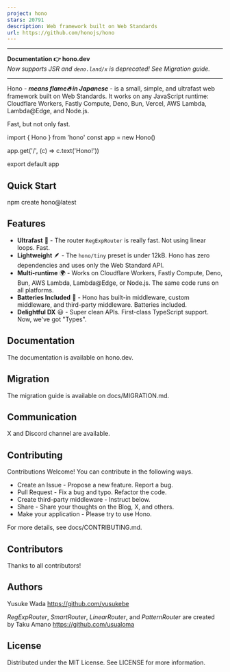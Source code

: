```yaml
---
project: hono
stars: 20791
description: Web framework built on Web Standards
url: https://github.com/honojs/hono
---
```


* * *

**Documentation 👉 hono.dev**  
_Now supports JSR and `deno.land/x` is deprecated! See Migration guide._

* * *

Hono - _**means flame🔥 in Japanese**_ - is a small, simple, and ultrafast web framework built on Web Standards. It works on any JavaScript runtime: Cloudflare Workers, Fastly Compute, Deno, Bun, Vercel, AWS Lambda, Lambda@Edge, and Node.js.

Fast, but not only fast.

import { Hono } from 'hono'
const app \= new Hono()

app.get('/', (c) \=> c.text('Hono!'))

export default app

Quick Start
-----------

npm create hono@latest

Features
--------

-   **Ultrafast** 🚀 - The router `RegExpRouter` is really fast. Not using linear loops. Fast.
-   **Lightweight** 🪶 - The `hono/tiny` preset is under 12kB. Hono has zero dependencies and uses only the Web Standard API.
-   **Multi-runtime** 🌍 - Works on Cloudflare Workers, Fastly Compute, Deno, Bun, AWS Lambda, Lambda@Edge, or Node.js. The same code runs on all platforms.
-   **Batteries Included** 🔋 - Hono has built-in middleware, custom middleware, and third-party middleware. Batteries included.
-   **Delightful DX** 😃 - Super clean APIs. First-class TypeScript support. Now, we've got "Types".

Documentation
-------------

The documentation is available on hono.dev.

Migration
---------

The migration guide is available on docs/MIGRATION.md.

Communication
-------------

X and Discord channel are available.

Contributing
------------

Contributions Welcome! You can contribute in the following ways.

-   Create an Issue - Propose a new feature. Report a bug.
-   Pull Request - Fix a bug and typo. Refactor the code.
-   Create third-party middleware - Instruct below.
-   Share - Share your thoughts on the Blog, X, and others.
-   Make your application - Please try to use Hono.

For more details, see docs/CONTRIBUTING.md.

Contributors
------------

Thanks to all contributors!

Authors
-------

Yusuke Wada https://github.com/yusukebe

_RegExpRouter_, _SmartRouter_, _LinearRouter_, and _PatternRouter_ are created by Taku Amano https://github.com/usualoma

License
-------

Distributed under the MIT License. See LICENSE for more information.
